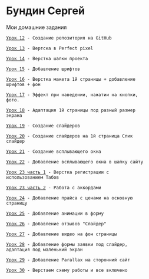 

# Бундин Сергей
Мои домашние задания

<code>[Урок 12](https://sayrex89.github.io/Lesson_12/index.html "Урок 12") - Создание репозитория на GitHub
  </code>


<code>[Урок 13](https://sayrex89.github.io/Lesson13/src/index.html "Урок 13") - Вертска в Perfect pixel
  </code>

<code>[Урок 14](https://sayrex89.github.io/Lesson_14/index.html "Урок 14") - Верстка шапки проекта
  </code>
  
  <code>[Урок 15](https://sayrex89.github.io/Lesson_15/src/index.html "Урок 15") - Добавление шрифтов
  </code>

<code>[Урок 16](https://sayrex89.github.io/Lesson_16/index.html "Урок 16") - Верстка макета 1й страницы + добавление шрифтов + фон
  </code>

<code>[Урок 17](https://sayrex89.github.io/Lessons_17/index.html "Урок 17") - Эффект при наведении, нажатии на кнопки, фото.
  </code>

<code>[Урок 18](https://sayrex89.github.io/Lesson_18/index.html "Урок 18") - Адаптация 1й страницы под разный размер экрана
  </code>

<code>[Урок 19](https://sayrex89.github.io/Lesson_19/index.html "Урок 19") - Создание слайдеров
  </code>

<code>[Урок 20](https://sayrex89.github.io/Lesson_20/index.html "Урок 20") - Создание слайдеров на 1й страница Слик слайдер
  </code>

<code>[Урок 21](https://sayrex89.github.io/Lesson_21/index.html "Урок 21") - Создание всплывающего окна
  </code>
  
<code>[Урок 22](https://sayrex89.github.io/Lesson_22/index.html "Урок 22") - Добавление всплывающего окна в шапку сайту
  </code>

<code>[Урок 23 часть 1](https://sayrex89.github.io/Lesson_23_1/index.html "Урок 23") - Верстка регистрации с использованием Табов
  </code>
  
 <code>[Урок 23 часть 2](https://sayrex89.github.io/Lesson_23(2)/index.html "Урок 23") - Работа с аккордами
 </code>
 
 <code>[Урок 24](https://sayrex89.github.io/Lesson_24/index.html "Урок 24") - Добавление прайса с ценами на основную страницу
 </code>
  
 <code>[Урок 25](https://sayrex89.github.io/Lesson_25/index.html "Урок 25") - Добавление анимации в форму
 </code>
 
 <code>[Урок 26](https://sayrex89.github.io/Lesson_26/index.html "Урок 26") - Добавление отзывов "Слайдер"
 </code>
 
 <code>[Урок 27](https://sayrex89.github.io/Lesson_27/index.html "Урок 27") - Добавление видео на фон страницы
 </code>

 <code>[Урок 28](https://sayrex89.github.io/Lesson_28/index.html "Урок 28") - Добавление формы заявки под слайдер, адаптация под маленький экран
 </code>
 
  <code>[Урок 29](https://sayrex89.github.io/Lesson_29/index.html "Урок 29") - Добавление Parallax на сторонний сайт
 </code>
 
  <code>[Урок 30](https://sayrex89.github.io/Lesson_30/index.html "Урок 30") - Верстаем схему работы и все включено
 </code>
